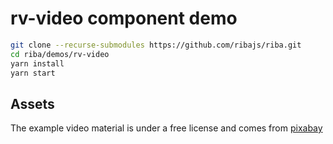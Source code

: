 # rv-video component demo

```bash
git clone --recurse-submodules https://github.com/ribajs/riba.git
cd riba/demos/rv-video
yarn install
yarn start
```

## Assets

The example video material is under a free license and comes from [pixabay](https://pixabay.com/videos/)
